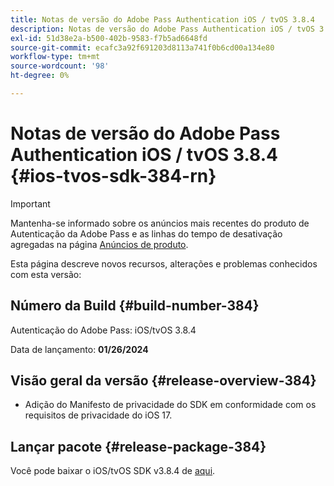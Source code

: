 ```yaml
---
title: Notas de versão do Adobe Pass Authentication iOS / tvOS 3.8.4
description: Notas de versão do Adobe Pass Authentication iOS / tvOS 3.8.4
exl-id: 51d38e2a-b500-402b-9583-f7b5ad6648fd
source-git-commit: ecafc3a92f691203d8113a741f0b6cd00a134e80
workflow-type: tm+mt
source-wordcount: '98'
ht-degree: 0%

---
```


# Notas de versão do Adobe Pass Authentication iOS / tvOS 3.8.4 {#ios-tvos-sdk-384-rn}

>[!IMPORTANT]
>
> Mantenha-se informado sobre os anúncios mais recentes do produto de Autenticação da Adobe Pass e as linhas do tempo de desativação agregadas na página [Anúncios de produto](/help/authentication/product-announcements.md).

Esta página descreve novos recursos, alterações e problemas conhecidos com esta versão:

## Número da Build {#build-number-384}

Autenticação do Adobe Pass: iOS/tvOS 3.8.4

Data de lançamento: **01/26/2024**

## Visão geral da versão {#release-overview-384}

* Adição do Manifesto de privacidade do SDK em conformidade com os requisitos de privacidade do iOS 17.

## Lançar pacote {#release-package-384}

Você pode baixar o iOS/tvOS SDK v3.8.4 de [aqui](https://tve.zendesk.com/hc/en-us/articles/204963209-iOS-tvOS-Native-AccessEnabler-Library).
